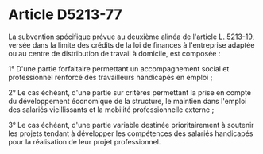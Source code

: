 # Article D5213-77

La subvention spécifique prévue au deuxième alinéa de l'article [L. 5213-19][1], versée dans la limite des crédits de la loi de finances à l'entreprise adaptée ou au centre de distribution de travail à domicile, est composée : 

1° D'une partie forfaitaire permettant un accompagnement social et professionnel renforcé des travailleurs handicapés en emploi ; 

2° Le cas échéant, d'une partie sur critères permettant la prise en compte du développement économique de la structure, le maintien dans l'emploi des salariés vieillissants et la mobilité professionnelle externe ; 

3° Le cas échéant, d'une partie variable destinée prioritairement à soutenir les projets tendant à développer les compétences des salariés handicapés pour la réalisation de leur projet professionnel.

 [1]: /affichCodeArticle.do?cidTexte=LEGITEXT000006072050&idArticle=LEGIARTI000006903719&dateTexte=&categorieLien=cid